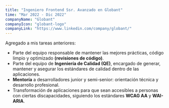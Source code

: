 ```yaml
---
title: "Ingeniero Frontend Ssr. Avanzado en Globant"
time: "Mar 2022 - Dic 2022"
companyName: "Globant"
companyIcon: "globant-logo"
companyLink: "https://www.linkedin.com/company/globant/"
---
```

Agregado a mis tareas anteriores:
* Parte del equipo responsable de mantener las mejores prácticas, código limpio y optimizado **(revisiones de código)**.
* Parte del equipo de **Ingeniería de Calidad (QE)**, encargado de generar, mantener y asegurar los estándares de calidad dentro de las aplicaciones.
* **Mentoría** a desarrolladores junior y semi-senior: orientación técnica y desarrollo profesional.
* Transformación de aplicaciones para que sean accesibles a personas con ciertas discapacidades, siguiendo los estándares **WCAG AA** y **WAI-ARIA**.
